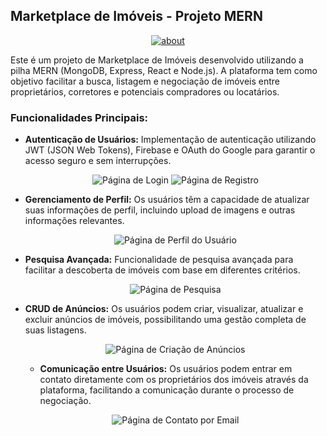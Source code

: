## Marketplace de Imóveis - Projeto MERN

<p align="center">
  <a href="https://ibb.co/bv73zNW">
    <img src="https://i.ibb.co/xg3sJzC/about.jpg" alt="about" border="0">
  </a>
</p>

Este é um projeto de Marketplace de Imóveis desenvolvido utilizando a pilha MERN (MongoDB, Express, React e Node.js). A plataforma tem como objetivo facilitar a busca, listagem e negociação de imóveis entre proprietários, corretores e potenciais compradores ou locatários.

### Funcionalidades Principais:

- **Autenticação de Usuários:** Implementação de autenticação utilizando JWT (JSON Web Tokens), Firebase e OAuth do Google para garantir o acesso seguro e sem interrupções.

  <p align="center">
    <img src="https://i.ibb.co/c61FCYS/login.jpg" alt="Página de Login">
    <img src="https://i.ibb.co/pJVp8pw/signup.jpg" alt="Página de Registro">
  </p>

- **Gerenciamento de Perfil:** Os usuários têm a capacidade de atualizar suas informações de perfil, incluindo upload de imagens e outras informações relevantes.

  <p align="center">
    <img src="https://i.ibb.co/YhS7Jkd/profile.jpg" alt="Página de Perfil do Usuário">
  </p>

- **Pesquisa Avançada:** Funcionalidade de pesquisa avançada para facilitar a descoberta de imóveis com base em diferentes critérios.

  <p align="center">
    <img src="https://i.ibb.co/mhgrqdg/search.jpg" alt="Página de Pesquisa">
  </p>

- **CRUD de Anúncios:** Os usuários podem criar, visualizar, atualizar e excluir anúncios de imóveis, possibilitando uma gestão completa de suas listagens.

  <p align="center">
    <img src="https://i.ibb.co/qJpCG0z/create.jpg" alt="Página de Criação de Anúncios">
  </p>
  
  - **Comunicação entre Usuários:** Os usuários podem entrar em contato diretamente com os proprietários dos imóveis através da plataforma, facilitando a comunicação durante o processo de negociação.

  <p align="center">
    <img src="https://i.ibb.co/tK8mpHY/email.jpg" alt="Página de Contato por Email">
  </p>


